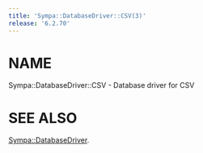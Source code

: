 ```yaml
---
title: 'Sympa::DatabaseDriver::CSV(3)'
release: '6.2.70'
---
```


# NAME

Sympa::DatabaseDriver::CSV - Database driver for CSV

# SEE ALSO

[Sympa::DatabaseDriver](./Sympa-DatabaseDriver.3.md).
